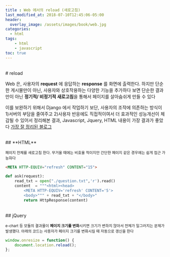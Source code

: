 ```yaml
---
title : Web 에서의 reload (새로고침)
last_modified_at: 2018-07-10T12:45:06-05:00
header:
  overlay_image: /assets/images/book/web.jpg
categories:
  - html
tags: 
    - html
    - javascript
toc: true 
---
```


<br>
# reload 

Web 은, 사용자의 **request** 에 응답하는 **response** 를 화면에 출력한다. 하지만 단순한 게시물만이 아닌, 사용자와 상호작용하는 다양한 기능을 추가하다 보면 단순한 결과만이 아닌 **정기적/ 비정기적 새로고침**을 통해서 페이지를 살아숨쉬게 만들 수 있다

이를 보완하기 위해서 Django 에서 작업하기 보단, 사용자의 조작에 의존하는 방식이 1)서버의 부담을 줄여주고 2)사용자 반응에도 직접적이여서 더 효과적인 성능개선이 체감될 수 있어서 정리해본 결과, Javascript, Jquery, HTML 내용이 가장 결과가 좋았다 [가장 잘 정리된 블로그](https://www.thewordcracker.com/jquery-examples/refresh-current-page-using-javascript/)

<br>
## **HTML**

<small>페이지 전체를 새로고침 한다. 무거울 때에는 비효율 적이지만 간단한 페이지 같은 경우에는 쉽게 접근 가능하다</small>

```html
<META HTTP-EQUIV="refresh" CONTENT="15">
```

```python
def ask(request):
    read_txt = open("./question.txt",'r').read()
    content  = """<html><head>
        <META HTTP-EQUIV='refresh' CONTENT='5'>
        <body>""" + read_txt + "</body>"
        return HttpResponse(content)
```

<br>
## jQuery

<small>e-chart 등 모듈의 결과물이 **페이지 크기를 변화**시키면 크기가 변하지 않아서 전체가 일그러지는 문제가 발생했다. 아래의 코드는 사용자가 페이지 크기를 변화시킬 때 자동으로 갱신을 한다</small>

```javascript
window.onresize = function() {
    document.location.reload();
};
```
